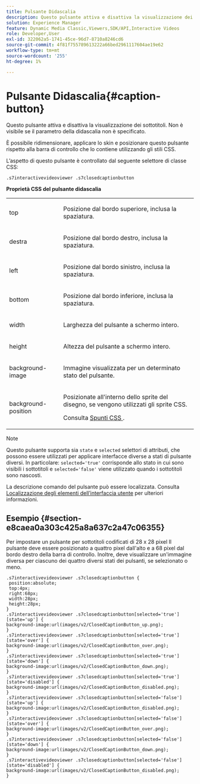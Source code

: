 ```yaml
---
title: Pulsante Didascalia
description: Questo pulsante attiva e disattiva la visualizzazione dei sottotitoli. Non è visibile se il parametro della didascalia non è specificato.
solution: Experience Manager
feature: Dynamic Media Classic,Viewers,SDK/API,Interactive Videos
role: Developer,User
exl-id: 322062a5-1741-45ce-96d7-8710a8246cd6
source-git-commit: 4f81f755789613222a66bed2961117604ae19e62
workflow-type: tm+mt
source-wordcount: '255'
ht-degree: 1%

---
```


# Pulsante Didascalia{#caption-button}

Questo pulsante attiva e disattiva la visualizzazione dei sottotitoli. Non è visibile se il parametro della didascalia non è specificato.

<!--<a id="section_061E550C1C1D4DB2BD663A898895B38C"></a>-->

È possibile ridimensionare, applicare lo skin e posizionare questo pulsante rispetto alla barra di controllo che lo contiene utilizzando gli stili CSS.

L’aspetto di questo pulsante è controllato dal seguente selettore di classe CSS:

```
.s7interactivevideoviewer .s7closedcaptionbutton
```

**Proprietà CSS del pulsante didascalia**

<table id="table_C48C56E696304C9BAFEE71BA9EA9A174"> 
 <tbody> 
  <tr> 
   <td colname="col1"> <p> <span class="codeph"> top </span> </p> </td> 
   <td colname="col2"> <p> Posizione dal bordo superiore, inclusa la spaziatura. </p> </td> 
  </tr> 
  <tr> 
   <td colname="col1"> <p> <span class="codeph"> destra </span> </p> </td> 
   <td colname="col2"> <p> Posizione dal bordo destro, inclusa la spaziatura. </p> </td> 
  </tr> 
  <tr> 
   <td colname="col1"> <p> <span class="codeph"> left </span> </p> </td> 
   <td colname="col2"> <p> Posizione dal bordo sinistro, inclusa la spaziatura. </p> </td> 
  </tr> 
  <tr> 
   <td colname="col1"> <p> <span class="codeph"> bottom </span> </p> </td> 
   <td colname="col2"> <p>Posizione dal bordo inferiore, inclusa la spaziatura. </p> </td> 
  </tr> 
  <tr> 
   <td colname="col1"> <p> <span class="codeph"> width </span> </p> </td> 
   <td colname="col2"> <p> Larghezza del pulsante a schermo intero. </p> </td> 
  </tr> 
  <tr> 
   <td colname="col1"> <p> <span class="codeph"> height </span> </p> </td> 
   <td colname="col2"> <p>Altezza del pulsante a schermo intero. </p> </td> 
  </tr> 
  <tr> 
   <td colname="col1"> <p> <span class="codeph"> background-image </span> </p> </td> 
   <td colname="col2"> <p> Immagine visualizzata per un determinato stato del pulsante. </p> </td> 
  </tr> 
  <tr> 
   <td colname="col1"> <p> <span class="codeph"> background-position </span> </p> </td> 
   <td colname="col2"> <p> Posizionate all'interno dello sprite del disegno, se vengono utilizzati gli sprite CSS. </p> <p>Consulta <a href="../../../c-html5-aem-asset-viewers/c-html5-aem-int-video/c-html5-aem-int-video-customizingviewer/c-html5-aem-int-video-customizingviewer.md#section-9b6d8d601cb441d08214dada7bb4eddc" format="dita" scope="local"> Spunti CSS </a>. </p> </td> 
  </tr> 
 </tbody> 
</table>

>[!NOTE]
>
>Questo pulsante supporta sia `state` e `selected` selettori di attributi, che possono essere utilizzati per applicare interfacce diverse a stati di pulsante diversi. In particolare: `selected='true'` corrisponde allo stato in cui sono visibili i sottotitoli e `selected='false'` viene utilizzato quando i sottotitoli sono nascosti.

La descrizione comando del pulsante può essere localizzata. Consulta [Localizzazione degli elementi dell’interfaccia utente](../../../c-html5-aem-asset-viewers/c-html5-aem-int-video/c-html5-aem-int-video-viewer-localization.md#concept-cbfc39344c494eb7b9f6a272cff0cc74) per ulteriori informazioni.

## Esempio {#section-e8caea0a303c425a8a637c2a47c06355}

Per impostare un pulsante per sottotitoli codificati di 28 x 28 pixel Il pulsante deve essere posizionato a quattro pixel dall&#39;alto e a 68 pixel dal bordo destro della barra di controllo. Inoltre, deve visualizzare un&#39;immagine diversa per ciascuno dei quattro diversi stati dei pulsanti, se selezionato o meno.

```
.s7interactivevideoviewer .s7closedcaptionbutton { 
 position:absolute; 
 top:4px; 
 right:68px; 
 width:28px; 
 height:28px; 
} 
.s7interactivevideoviewer .s7closedcaptionbutton[selected='true'][state='up'] { 
background-image:url(images/v2/ClosedCaptionButton_up.png); 
} 
.s7interactivevideoviewer .s7closedcaptionbutton[selected='true'][state='over'] { 
background-image:url(images/v2/ClosedCaptionButton_over.png); 
} 
.s7interactivevideoviewer .s7closedcaptionbutton[selected='true'][state='down'] { 
background-image:url(images/v2/ClosedCaptionButton_down.png); 
} 
.s7interactivevideoviewer .s7closedcaptionbutton[selected='true'][state='disabled'] { 
background-image:url(images/v2/ClosedCaptionButton_disabled.png); 
} 
.s7interactivevideoviewer .s7closedcaptionbutton[selected='false'][state='up'] { 
background-image:url(images/v2/ClosedCaptionButton_disabled.png); 
} 
.s7interactivevideoviewer .s7closedcaptionbutton[selected='false'][state='over'] { 
background-image:url(images/v2/ClosedCaptionButton_over.png); 
} 
.s7interactivevideoviewer .s7closedcaptionbutton[selected='false'][state='down'] { 
background-image:url(images/v2/ClosedCaptionButton_down.png); 
} 
.s7interactivevideoviewer .s7closedcaptionbutton[selected='false'][state='disabled'] { 
background-image:url(images/v2/ClosedCaptionButton_disabled.png);  
}
```
